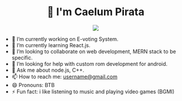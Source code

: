 <h1>👋 I'm Caelum Pirata </h1>

<style>
h1 {text-align: center;}
p {text-align: center;}
div {text-align: center;}
</style>
  
<p align="center">
  <img src="https://user-images.githubusercontent.com/85424262/161450383-3819ea87-0086-488c-81fc-e840c53b7007.gif"/>
</p>


- 🔭 I’m currently working on E-voting System.
- 🌱 I’m currently learning React.js.
- 👯 I’m looking to collaborate on web development, MERN stack to be specific.
- 🤔 I’m looking for help with custom rom development for android.
- 💬 Ask me about node.js, C++.
- 📫 How to reach me: username@gmail.com
- 😄 Pronouns: BTB
- ⚡ Fun fact: i like listening to music and playing video games (BGMI)



